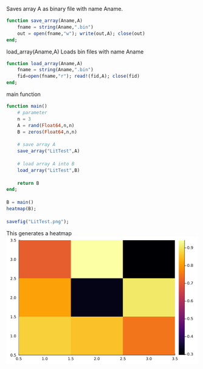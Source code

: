 
Saves array A as binary file with name Aname.

````julia
function save_array(Aname,A)
    fname = string(Aname,".bin")
    out = open(fname,"w"); write(out,A); close(out)
end;
````

load_array(Aname,A)
Loads bin files with name Aname

````julia
function load_array(Aname,A)
    fname = string(Aname,".bin")
    fid=open(fname,"r"); read!(fid,A); close(fid)
end;
````

main function

````julia
function main()
    # parameter
    n = 3
    A = rand(Float64,n,n)
    B = zeros(Float64,n,n)

    # save array A
    save_array("LitTest",A)

    # load array A into B
    load_array("LitTest",B)

    return B
end;

B = main()
heatmap(B);

savefig("LitTest.png");
````

This generates a heatmap
![heatmap](LitTest.png)


